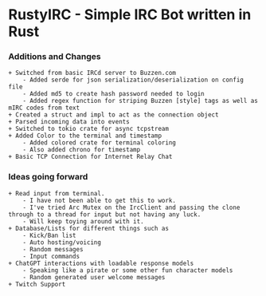 # RustyIRC - Simple IRC Bot written in Rust

### Additions and Changes
    + Switched from basic IRCd server to Buzzen.com
        - Added serde for json serialization/deserialization on config file
        - Added md5 to create hash password needed to login
        - Added regex function for striping Buzzen [style] tags as well as mIRC codes from text
    + Created a struct and impl to act as the connection object
    + Parsed incoming data into events
    + Switched to tokio crate for async tcpstream
    + Added Color to the terminal and timestamp
        - Added colored crate for terminal coloring
        - Also added chrono for timestamp
    + Basic TCP Connection for Internet Relay Chat


### Ideas going forward
    + Read input from terminal.
        - I have not been able to get this to work.
        - I've tried Arc Mutex on the IrcClient and passing the clone through to a thread for input but not having any luck.
        - Will keep toying around with it.
    + Database/Lists for different things such as
        - Kick/Ban list
        - Auto hosting/voicing
        - Random messages
        - Input commands
    + ChatGPT interactions with loadable response models
        - Speaking like a pirate or some other fun character models
        - Random generated user welcome messages
    + Twitch Support
